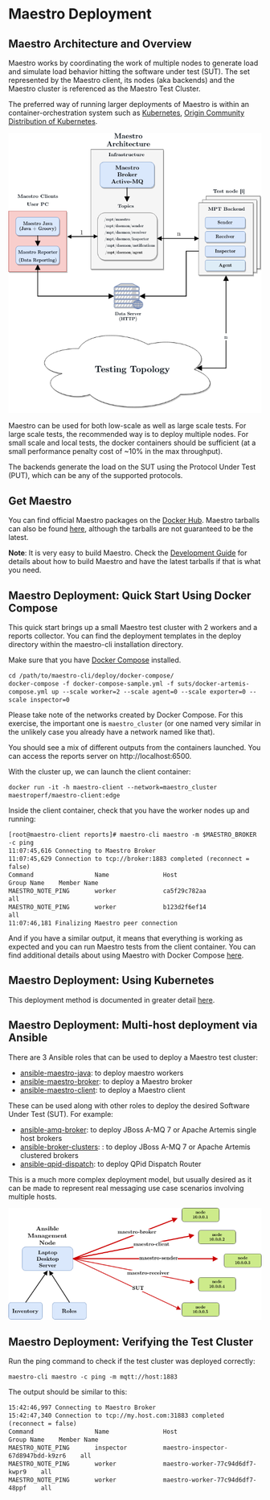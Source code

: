 Maestro Deployment
============

Maestro Architecture and Overview
----

Maestro works by coordinating the work of multiple nodes to generate load and simulate load behavior 
hitting the software under test (SUT). The set represented by the Maestro client, its nodes (aka backends)
and the Maestro cluster is referenced as the Maestro Test Cluster.

The preferred way of running larger deployments of Maestro is within an container-orchestration system such as
[Kubernetes](http://kubernetes.io), [Origin Community Distribution of Kubernetes](http://www.okd.io).

![Maestro Overview](figures/maestro_architecture.png)

Maestro can be used for both low-scale as well as large scale tests. For large scale tests, the recommended
way is to deploy multiple nodes. For small scale and local tests, the docker containers should be sufficient (at a 
small performance penalty cost of ~10% in the max throughput).

The backends generate the load on the SUT using the Protocol Under Test (PUT), which can be any of the supported
protocols.


Get Maestro
----

You can find official Maestro packages on the [Docker Hub](https://hub.docker.com/r/maestroperf/). Maestro tarballs 
can also be found [here](http://www.orpiske.net/files/maestro-java/), although the tarballs are not guaranteed to be the
latest.

**Note**: It is very easy to build Maestro. Check the [Development Guide](Development.md) for details about how to build 
Maestro and have the latest tarballs if that is what you need.

Maestro Deployment: Quick Start Using Docker Compose 
----

This quick start brings up a small Maestro test cluster with 2 workers and a reports collector. You can find the 
deployment templates in the deploy directory within the maestro-cli installation directory.   

  
Make sure that you have [Docker Compose](https://docs.docker.com/compose/) installed.  

```
cd /path/to/maestro-cli/deploy/docker-compose/
docker-compose -f docker-compose-sample.yml -f suts/docker-artemis-compose.yml up --scale worker=2 --scale agent=0 --scale exporter=0 --scale inspector=0
```

Please take note of the networks created by Docker Compose. For this exercise, the important one is `maestro_cluster` 
(or one named very similar in the unlikely case you already have a network named like that). 

You should see a mix of different outputs from the containers launched. You can access the reports server on 
http://localhost:6500.

With the cluster up, we can launch the client container:

```
docker run -it -h maestro-client --network=maestro_cluster maestroperf/maestro-client:edge
```

Inside the client container, check that you have the worker nodes up and running:

```
[root@maestro-client reports]# maestro-cli maestro -m $MAESTRO_BROKER -c ping
11:07:45,616 Connecting to Maestro Broker
11:07:45,629 Connection to tcp://broker:1883 completed (reconnect = false)
Command                 Name               Host                              Group Name    Member Name
MAESTRO_NOTE_PING       worker             ca5f29c782aa                      all                     
MAESTRO_NOTE_PING       worker             b123d2f6ef14                      all                     
11:07:46,181 Finalizing Maestro peer connection
```

And if you have a similar output, it means that everything is working as expected and you can run Maestro tests from 
the client container. You can find additional details about using Maestro with Docker Compose [here](../docker-compose/maestro).

Maestro Deployment: Using Kubernetes
----

This deployment method is documented in greater detail [here](../kubernetes).

Maestro Deployment: Multi-host deployment via Ansible
----

There are 3 Ansible roles that can be used to deploy a Maestro test cluster: 
* [ansible-maestro-java](https://github.com/msgqe/ansible-maestro-java): to deploy maestro workers
* [ansible-maestro-broker](https://github.com/msgqe/ansible-maestro-broker): to deploy a Maestro broker
* [ansible-maestro-client](https://github.com/msgqe/ansible-maestro-client): to deploy a Maestro client

These can be used along with other roles to deploy the desired Software Under Test (SUT). 
For example:
* [ansible-amq-broker](https://github.com/msgqe/ansible-amq-broker): to deploy JBoss A-MQ 7 or Apache Artemis single host brokers
* [ansible-broker-clusters](https://github.com/msgqe/ansible-broker-clusters): : to deploy JBoss A-MQ 7 or Apache Artemis clustered brokers
* [ansible-qpid-dispatch](https://github.com/rh-messaging-qe/ansible-qpid-dispatch): to deploy QPid Dispatch Router

This is a much more complex deployment model, but usually desired as it can be made to represent real messaging use case 
scenarios involving multiple hosts.

![Maestro Deployment Overview](figures/maestro_deployment.png)


Maestro Deployment: Verifying the Test Cluster
---- 

Run the ping command to check if the test cluster was deployed correctly: 

```
maestro-cli maestro -c ping -m mqtt://host:1883
```

The output should be similar to this:

```
15:42:46,997 Connecting to Maestro Broker
15:42:47,340 Connection to tcp://my.host.com:31883 completed (reconnect = false)
Command                 Name               Host                              Group Name    Member Name
MAESTRO_NOTE_PING       inspector          maestro-inspector-67d8947bdd-k9zr6    all                     
MAESTRO_NOTE_PING       worker             maestro-worker-77c94d6df7-kwpr9    all                     
MAESTRO_NOTE_PING       worker             maestro-worker-77c94d6df7-48ppf    all        
```